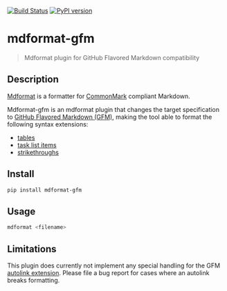 [![Build Status](https://github.com/hukkinj1/mdformat-gfm/workflows/Tests/badge.svg?branch=master)](https://github.com/hukkinj1/mdformat-gfm/actions?query=workflow%3ATests+branch%3Amaster+event%3Apush)
[![PyPI version](https://img.shields.io/pypi/v/mdformat-gfm)](https://pypi.org/project/mdformat-gfm)

# mdformat-gfm

> Mdformat plugin for GitHub Flavored Markdown compatibility

## Description

[Mdformat](https://github.com/executablebooks/mdformat) is a formatter for
[CommonMark](https://spec.commonmark.org/current/)
compliant Markdown.

Mdformat-gfm is an mdformat plugin that changes the target specification to
[GitHub Flavored Markdown (GFM)](https://github.github.com/gfm/),
making the tool able to format the following syntax extensions:

- [tables](https://github.github.com/gfm/#tables-extension-)
- [task list items](https://github.github.com/gfm/#task-list-items-extension-)
- [strikethroughs](https://github.github.com/gfm/#strikethrough-extension-)

## Install

```sh
pip install mdformat-gfm
```

## Usage

```sh
mdformat <filename>
```

## Limitations

This plugin does currently not implement any special handling for the GFM
[autolink extension](https://github.github.com/gfm/#autolinks-extension-).
Please file a bug report for cases where an autolink breaks formatting.
